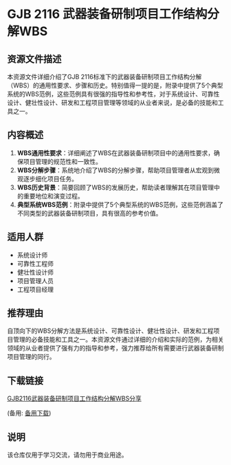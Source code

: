 # GJB 2116 武器装备研制项目工作结构分解WBS

## 资源文件描述

本资源文件详细介绍了GJB 2116标准下的武器装备研制项目工作结构分解（WBS）的通用性要求、步骤和历史。特别值得一提的是，附录中提供了5个典型系统的WBS范例，这些范例具有很强的指导性和参考性，对于系统设计、可靠性设计、健壮性设计、研发和工程项目管理等领域的从业者来说，是必备的技能和工具之一。

## 内容概述

1. **WBS通用性要求**：详细阐述了WBS在武器装备研制项目中的通用性要求，确保项目管理的规范性和一致性。
2. **WBS分解步骤**：系统地介绍了WBS的分解步骤，帮助项目管理者从宏观到微观逐步细化项目任务。
3. **WBS历史背景**：简要回顾了WBS的发展历史，帮助读者理解其在项目管理中的重要地位和演变过程。
4. **典型系统WBS范例**：附录中提供了5个典型系统的WBS范例，这些范例涵盖了不同类型的武器装备研制项目，具有很高的参考价值。

## 适用人群

- 系统设计师
- 可靠性工程师
- 健壮性设计师
- 项目管理人员
- 工程项目经理

## 推荐理由

自顶向下的WBS分解方法是系统设计、可靠性设计、健壮性设计、研发和工程项目管理的必备技能和工具之一。本资源文件通过详细的介绍和实际的范例，为相关领域的从业者提供了强有力的指导和参考，强力推荐给所有需要进行武器装备研制项目管理的同行。

## 下载链接
[GJB2116武器装备研制项目工作结构分解WBS分享](https://pan.quark.cn/s/6e70f811d670) 

(备用: [备用下载](https://pan.baidu.com/s/1wRvYYjT7RNpwpjywHXr95Q?pwd=1234))

## 说明

该仓库仅用于学习交流，请勿用于商业用途。
